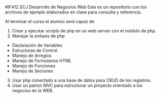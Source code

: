 #IF412 SCJ Desarrollo de Negocios Web
Este es un repositorio con los archivos de ejemplo
elaborados en clase para consulta y referencia.

Al terminar el curso el alumno será capaz de
1. Crear y ejecutar scripts de php en un web server
con el módulo de php.
2. Manejar la sintaxis de php

  * Declaración de Variables
  * Estructuras de Control
  * Manejo de Arreglos
  * Manejo de Formularios HTML
  * Manejo de Funciones
  * Manejo de Seciones
  
3. Usar php conectado a una base de datos para
CRUD de los registros.
4. Usar un patron MVC para estructurar un proyecto
orientado a los negocios en la WEB.
